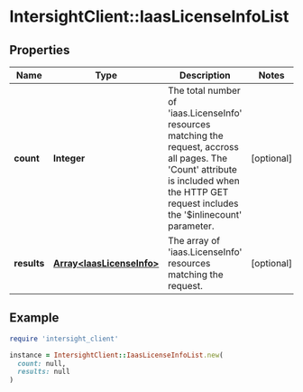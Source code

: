 # IntersightClient::IaasLicenseInfoList

## Properties

| Name | Type | Description | Notes |
| ---- | ---- | ----------- | ----- |
| **count** | **Integer** | The total number of &#39;iaas.LicenseInfo&#39; resources matching the request, accross all pages. The &#39;Count&#39; attribute is included when the HTTP GET request includes the &#39;$inlinecount&#39; parameter. | [optional] |
| **results** | [**Array&lt;IaasLicenseInfo&gt;**](IaasLicenseInfo.md) | The array of &#39;iaas.LicenseInfo&#39; resources matching the request. | [optional] |

## Example

```ruby
require 'intersight_client'

instance = IntersightClient::IaasLicenseInfoList.new(
  count: null,
  results: null
)
```

